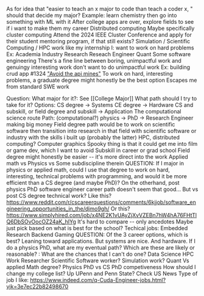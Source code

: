 As for idea that "easier to teach an x major to code than teach a coder x, " should that decide my major?
	Example: learn chemistry then go into something with ML with it
After college apps are over, explore fields to see if i want to make them my career
	Distributed computing
		Maybe specifically cluster computing
			Attend the 2024 IEEE Cluster Conference and apply for their student mentoring program, if that still exists?
	Simulation / Scientific Computing / HPC work like my internship
I:
	want to work on hard problems
		Ex:
			Academia
			Industry Research
			Reseach Engineer
			Quant
			Some software engineering
				There's a fine line between boring, unimpactful work and genuingy interesting work
	don't want to do unimpactful work
		Ex: building crud app #1324
		["Avoid the api mines"](https://www.reddit.com/r/cscareerquestions/comments/rt8i7n/i_got_a_degree_for_this/)
To work on hard, interesting problems, a graduate degree might honestly be the best option
	Escapes me from standard SWE work

Question:
	What major for it?: See [[College Major]]
	What path should I try to take for it?
Options:
	CS degree -> Systems
	CE degree -> Hardware
	CS and subskill, or field degree and subskill -> Application
		The computational science route
		Path: (computational?) physics → PhD → Research Engineer making big money
		Field degree path would be to work on scientific software then transition into research in that field with scientific software or industry with the skills i built up (probably the latter)
			HPC, distributed computing?
			Computer graphics
				Spooky thing is that it could get me into film or game dev, which I want to avoid
		Subskill in career or grad school
		Field degree might honestly be easier -- it's more direct into the work
		Applied math vs Physics vs Some subdiscipline therein
QUESTION: If I major in physics or applied math, could I use that degree to work on hard, interesting, technical problems with programming, and would it be more efficient than a CS degree (and maybe PhD)?
	On the otherhand, post physics PhD software engineer career path doesn't seem that good...
		But vs post CS degree technical work?
	Like this? https://www.reddit.com/r/cscareerquestions/comments/6kjjob/software_engineering_opportunities_in_the/djmo9gh/
	Or this? https://www.simplyhired.com/job/x4NE2K1vUAyZjXvVZEBn7hW4hA76FHtTlQ6DbSOvOocOZ24aK_hIYg
	It's hard to compare -- only ancedotes
Maybe just pick based on what is best for the school?
Techical jobs:
	Embedded
	Research
	Backend Gaming
QUESTION:
	Of the 3 career options, which is best?
		Leaning toward applications. But systems are nice. And hardware.
	If I do a physics PhD, what are my eventual path? Which are these are likely or reasonable?
		: What are the chances that I can't do one?
		Data Science
		HPC Work
		Researcher
		Scientific Software worker?
			Simulation work?
		Quant
	Vs applied Math degree?
	Physics PhD vs CS PhD competiveness
	How should I change my college list?
		Up UPenn and Penn State?
		Check US News
Type of job I like: https://www.indeed.com/q-Cuda-Engineer-jobs.html?vjk=3e7ec22b82498670